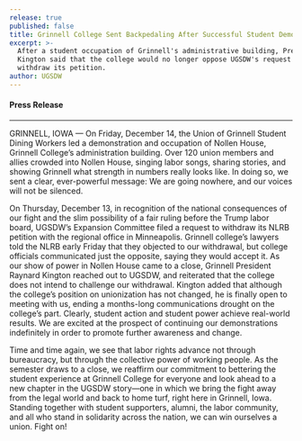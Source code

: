 ```yaml
---
release: true
published: false
title: Grinnell College Sent Backpedaling After Successful Student Demonstration
excerpt: >-
  After a student occupation of Grinnell's administrative building, President
  Kington said that the college would no longer oppose UGSDW's request to
  withdraw its petition.
author: UGSDW
---
```

#### Press Release

---

GRINNELL, IOWA — On Friday, December 14, the Union of Grinnell Student Dining Workers led a demonstration and occupation of Nollen House, Grinnell College’s administration building. Over 120 union members and allies crowded into Nollen House, singing labor songs, sharing stories, and showing Grinnell what strength in numbers really looks like. In doing so, we sent a clear, ever-powerful message: We are going nowhere, and our voices will not be silenced.

On Thursday, December 13, in recognition of the national consequences of our fight and the slim possibility of a fair ruling before the Trump labor board, UGSDW’s Expansion Committee filed a request to withdraw its NLRB petition with the regional office in Minneapolis. Grinnell college’s lawyers told the NLRB early Friday that they objected to our withdrawal, but college officials communicated just the opposite, saying they would accept it. As our show of power in Nollen House came to a close, Grinnell President Raynard Kington reached out to UGSDW, and reiterated that the college does not intend to challenge our withdrawal.  Kington added that although the college’s position on unionization has not changed, he is finally open to meeting with us, ending a months-long communications drought on the college’s part. Clearly, student action and student power achieve real-world results. We are excited at the prospect of continuing our demonstrations indefinitely in order to promote further awareness and change.

Time and time again, we see that labor rights advance not through bureaucracy, but through the collective power of working people. As the semester draws to a close, we reaffirm our commitment to bettering the student experience at Grinnell College for everyone and look ahead to a new chapter in the UGSDW story—one in which we bring the fight away from the legal world and back to home turf, right here in Grinnell, Iowa. Standing together with student supporters, alumni, the labor community, and all who stand in solidarity across the nation, we can win ourselves a union. Fight on!
